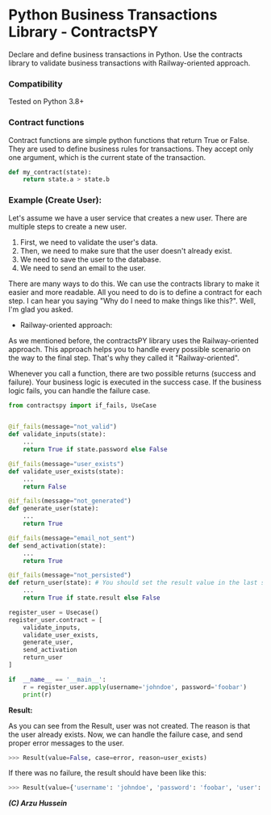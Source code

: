 Python Business Transactions Library - ContractsPY
=======

Declare and define business transactions in Python. Use the contracts library to
validate business transactions with Railway-oriented approach.

 ### Compatibility

Tested on Python 3.8+


### Contract functions

Contract functions are simple python functions that return True or False. They are
used to define business rules for transactions. They accept only one argument,
which is the current state of the transaction.

```python
def my_contract(state):
    return state.a > state.b
```


### Example (Create User):

Let's assume we have a user service that creates a new user. There are multiple steps to create a new user. 

1) First, we need to validate the user's data.
2) Then, we need to make sure that the user doesn't already exist.
3) We need to save the user to the database.
4) We need to send an email to the user.

There are many ways to do this. We can use the contracts library to make it easier and more readable. 
All you need to do is to define a contract for each step. I can hear you saying "Why do I need to make things like this?". Well, I'm glad you asked.

- Railway-oriented approach:

As we mentioned before, the contractsPY library uses the Railway-oriented approach. This approach helps you to handle every possible scenario on the way to the final step. That's why they called it "Railway-oriented". 

Whenever you call a function, there are two possible returns (success and failure). Your business logic is executed in the success case. If the business logic fails, you can handle the failure case.


```python
from contractspy import if_fails, UseCase


@if_fails(message="not_valid")
def validate_inputs(state):
    ...
    return True if state.password else False

@if_fails(message="user_exists")
def validate_user_exists(state):
    ...
    return False

@if_fails(message="not_generated")
def generate_user(state):
    ...
    return True

@if_fails(message="email_not_sent")
def send_activation(state):
    ...
    return True

@if_fails(message="not_persisted")
def return_user(state): # You should set the result value in the last step
    ...
    return True if state.result else False

register_user = Usecase()
register_user.contract = [
    validate_inputs,
    validate_user_exists,
    generate_user,
    send_activation
    return_user
]

if  __name__ == '__main__':
    r = register_user.apply(username='johndoe', password='foobar')
    print(r)

```

**Result:**

As you can see from the Result, user was not created. The reason is that the user already exists.
Now, we can handle the failure case, and send proper error messages to the user.

```python
>>> Result(value=False, case=error, reason=user_exists)
```

If there was no failure, the result should have been like this:

```python
>>> Result(value={'username': 'johndoe', 'password': 'foobar', 'user': User(username=johndoe, password=foobar), 'result': User(username=johndoe, password=foobar)}, case=success)
```


***(C) Arzu Hussein***
